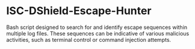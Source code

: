 # ISC-DShield-Escape-Hunter
Bash script designed to search for and identify escape sequences within multiple log files. These sequences can be indicative of various malicious activities, such as terminal control or command injection attempts.
